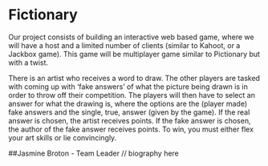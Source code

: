 # Fictionary
Our project consists of building an interactive web based game, where we will have a host and a limited number of clients (similar to Kahoot, or a Jackbox game). This game will  be multiplayer game similar to Pictionary but with a twist. 

There is an artist who receives a word to draw. The other players are tasked with coming up with ‘fake answers’ of what the picture being drawn is in order to throw off their competition. The players will then have to select an answer for what the drawing is, where the options are the  (player made) fake answers and the single, true, answer (given by the game). If the real answer is chosen, the artist receives points. If the fake answer is chosen, the author of the fake answer receives points. To win, you must either flex your art skills or lie convincingly.

##Jasmine Broton - Team Leader
// biography here

